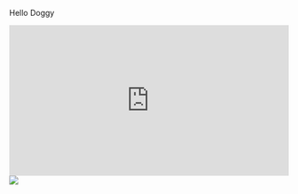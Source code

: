 Hello Doggy

<div style='position:relative;padding-bottom:54%'><iframe src='https://thumbs.gfycat.com/QueasyOnlyAustraliancattledog-size_restricted.gif' frameborder='0' scrolling='no' width='100%' height='100%' style='position:absolute;top:0;left:0' allowfullscreen></iframe></div>
<img src="https://thumbs.gfycat.com/QueasyOnlyAustraliancattledog-size_restricted.gif">